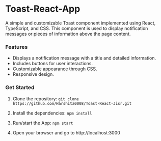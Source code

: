 # Toast-React-App
A simple and customizable Toast component implemented using React, TypeScript, and CSS. This component is used to display notification messages or pieces of information above the page content.

### Features
- Displays a notification message with a title and detailed information.
- Includes buttons for user interactions.
- Customizable appearance through CSS.
- Responsive design.

### Get Started

1. Clone the repository:
   ```git clone https://github.com/Harshita0008/Toast-React-Jisr.git ```

3. Install the dependencies:
   ```npm install```
   
5. Run/start the App:
   ```npm start```

6. Open your browser and go to http://localhost:3000
   
